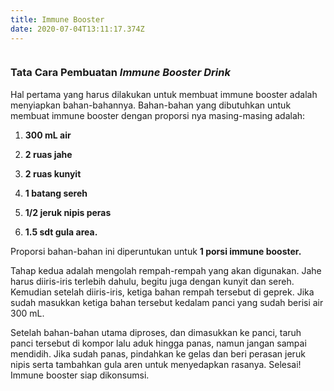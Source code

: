 ```yaml
---
title: Immune Booster
date: 2020-07-04T13:11:17.374Z
---
```

![]()

### **Tata Cara Pembuatan *Immune Booster Drink***

Hal pertama yang harus dilakukan untuk membuat immune booster adalah menyiapkan bahan-bahannya. Bahan-bahan yang dibutuhkan untuk membuat immune booster dengan proporsi nya masing-masing adalah: 

1. **300 mL air** 

2. **2 ruas jahe** 

3. **2 ruas kunyit** 

4. **1 batang sereh**

5. **1/2 jeruk nipis peras**

6. **1.5 sdt gula area.** 

Proporsi bahan-bahan ini diperuntukan untuk **1 porsi immune booster.** 

Tahap kedua adalah mengolah rempah-rempah yang akan digunakan. Jahe harus diiris-iris terlebih dahulu, begitu juga dengan kunyit dan sereh. Kemudian setelah diiris-iris, ketiga bahan rempah tersebut di geprek. Jika sudah masukkan ketiga bahan tersebut kedalam panci yang sudah berisi air 300 mL. 

Setelah bahan-bahan utama diproses, dan dimasukkan ke panci, taruh panci tersebut di kompor lalu aduk hingga panas, namun jangan sampai mendidih. Jika sudah panas, pindahkan ke gelas dan beri perasan jeruk nipis serta tambahkan gula aren untuk menyedapkan rasanya. Selesai! Immune booster siap dikonsumsi.